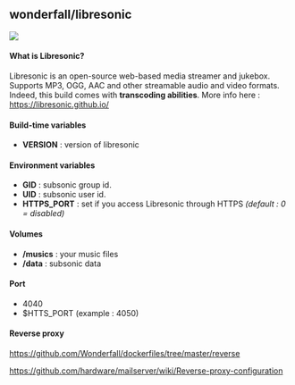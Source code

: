 ## wonderfall/libresonic

![](https://i.goopics.net/LD38.png)

#### What is Libresonic?
Libresonic is an open-source web-based media streamer and jukebox. Supports MP3, OGG, AAC and other streamable audio and video formats. Indeed, this build comes with **transcoding abilities**. More info here : https://libresonic.github.io/

#### Build-time variables
- **VERSION** : version of libresonic

#### Environment variables
- **GID** : subsonic group id.
- **UID** : subsonic user id.
- **HTTPS_PORT** : set if you access Libresonic through HTTPS *(default : 0 = disabled)*

#### Volumes
- **/musics** : your music files
- **/data** : subsonic data

#### Port
- 4040
- $HTTS_PORT (example : 4050)

#### Reverse proxy
https://github.com/Wonderfall/dockerfiles/tree/master/reverse

https://github.com/hardware/mailserver/wiki/Reverse-proxy-configuration
